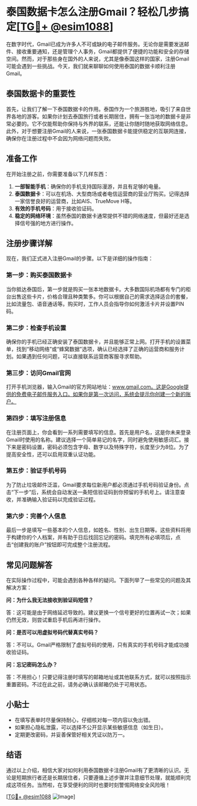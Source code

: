 # 泰国数据卡怎么注册Gmail？轻松几步搞定[[TG💪+ @esim1088](https://t.me/s/esim1088)]

在数字时代，Gmail已成为许多人不可或缺的电子邮件服务。无论你是需要发送邮件、接收重要通知，还是管理个人事务，Gmail都提供了便捷的功能和安全的存储空间。然而，对于那些身在国外的人来说，尤其是像泰国这样的国家，注册Gmail可能会遇到一些挑战。今天，我们就来聊聊如何使用泰国的数据卡顺利注册Gmail。

## 泰国数据卡的重要性

首先，让我们了解一下泰国数据卡的作用。泰国作为一个旅游胜地，吸引了来自世界各地的游客。如果你计划去泰国旅行或者长期居住，拥有一张当地的数据卡是非常必要的。它不仅能帮助你保持与外界的联系，还能让你随时随地获取网络信息。此外，对于想要注册Gmail的人来说，一张泰国数据卡能提供稳定的互联网连接，确保你在注册过程中不会因为网络问题而失败。

## 准备工作

在开始注册之前，你需要准备以下几样东西：

1. **一部智能手机**：确保你的手机支持国际漫游，并且有足够的电量。
2. **泰国数据卡**：可以在机场、大型商场或者电信运营商的营业厅购买。记得选择一家信誉良好的运营商，比如AIS、TrueMove H等。
3. **有效的手机号码**：用于接收验证码。
4. **稳定的网络环境**：虽然泰国的数据卡通常提供不错的网络速度，但最好还是选择信号强的地方进行操作。

## 注册步骤详解

现在，我们正式进入注册Gmail的步骤。以下是详细的操作指南：

### 第一步：购买泰国数据卡

当你抵达泰国后，第一步就是购买一张本地数据卡。大多数国际机场都有专门的柜台出售这些卡片，价格合理且种类繁多。你可以根据自己的需求选择适合的套餐，比如流量包、语音通话等。购买时，工作人员会指导你如何激活卡片并设置PIN码。

### 第二步：检查手机设置

确保你的手机已经正确安装了泰国数据卡，并且能够正常上网。打开手机的设置菜单，找到“移动网络”或“蜂窝数据”选项，确认已经选择了正确的运营商和服务计划。如果遇到任何问题，可以直接联系运营商客服寻求帮助。

### 第三步：访问Gmail官网

打开手机浏览器，输入Gmail的官方网站地址：www.gmail.com。这是Google提供的免费电子邮件服务入口。如果你是第一次访问，系统会提示你创建一个新的账户。

### 第四步：填写注册信息

在注册页面上，你会看到一系列需要填写的信息。首先是用户名，这是你未来登录Gmail时使用的名称。建议选择一个简单易记的名字，同时避免使用敏感词汇。接下来是密码设置，密码必须包含字母、数字以及特殊字符，长度至少为8位。为了提高安全性，还可以启用双重认证功能。

### 第五步：验证手机号码

为了防止垃圾邮件泛滥，Gmail要求每位新用户都必须通过手机号码验证身份。点击“下一步”后，系统会自动发送一条短信验证码到你预留的手机号上。请注意查收，并准确输入验证码以完成验证过程。

### 第六步：完善个人信息

最后一步是填写一些基本的个人信息，如姓名、性别、出生日期等。这些资料将用于构建你的个人档案，并有助于日后找回忘记的密码。填完所有必填项后，点击“创建我的账户”按钮即可完成整个注册流程。

## 常见问题解答

在实际操作过程中，可能会遇到各种各样的疑问。下面列举了一些常见的问题及其解决方案：

**问：为什么我无法接收到验证码短信？**

答：这可能是由于网络延迟导致的。建议更换一个信号更好的位置再试一次；如果仍然无效，则尝试重启手机后再进行操作。

**问：是否可以用虚拟号码代替真实号码？**

答：不可以。Gmail严格限制了虚拟号码的使用，只有真实的手机号码才能成功接收验证码。

**问：忘记密码怎么办？**

答：不用担心！只要记得注册时填写的邮箱地址或其他联系方式，就可以按照指示重置密码。不过在此之前，请务必确认该邮箱仍处于可用状态。

## 小贴士

- 在填写表单时尽量保持耐心，仔细核对每一项内容以免出错。
- 如果担心隐私泄露，可以选择不公开显示某些敏感信息（如生日）。
- 定期更改密码，并妥善保管好相关凭证以防万一。

## 结语

通过以上介绍，相信大家对如何利用泰国数据卡注册Gmail有了更清晰的认识。无论是短期旅行者还是长期居住者，只要遵循上述步骤并注意细节处理，就能顺利完成这项任务。当然啦，在享受便利的同时也要时刻警惕网络安全风险哦！

[[TG💪+ @esim1088](https://t.me/s/esim1088) ![Image](https://i.postimg.cc/4NQfJmqS/Snipaste-2025-05-13-00-14-12.png)]